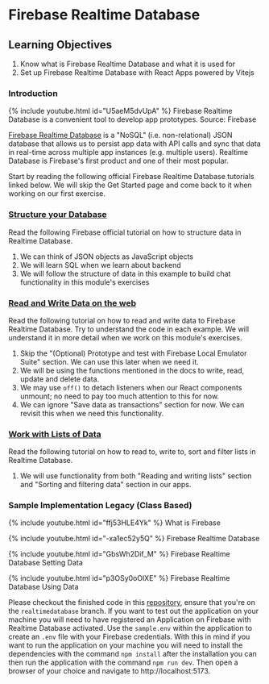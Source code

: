 # Firebase Realtime Database

## Learning Objectives

1. Know what is Firebase Realtime Database and what it is used for
2. Set up Firebase Realtime Database with React Apps powered by Vitejs

### Introduction

{% include youtube.html id="U5aeM5dvUpA" %}
Firebase Realtime Database is a convenient tool to develop app prototypes. Source: Firebase


<a href="https://firebase.google.com/docs/database" target="_blank">Firebase Realtime Database</a> is a "NoSQL" (i.e. non-relational) JSON database that allows us to persist app data with API calls and sync that data in real-time across multiple app instances (e.g. multiple users). Realtime Database is Firebase's first product and one of their most popular.

Start by reading the following official Firebase Realtime Database tutorials linked below. We will skip the Get Started page and come back to it when working on our first exercise.

### <a href="https://firebase.google.com/docs/database/web/structure-data" target="_blank">Structure your Database</a>

Read the following Firebase official tutorial on how to structure data in Realtime Database.

1. We can think of JSON objects as JavaScript objects
2. We will learn SQL when we learn about backend
3. We will follow the structure of data in this example to build chat functionality in this module's exercises

### <a href="https://firebase.google.com/docs/database/web/read-and-write" target="_blank">Read and Write Data on the web</a>

Read the following tutorial on how to read and write data to Firebase Realtime Database. Try to understand the code in each example. We will understand it in more detail when we work on this module's exercises.

1. Skip the "(Optional) Prototype and test with Firebase Local Emulator Suite" section. We can use this later when we need it.
2. We will be using the functions mentioned in the docs to write, read, update and delete data.
3. We may use `off()` to detach listeners when our React components unmount; no need to pay too much attention to this for now.
4. We can ignore "Save data as transactions" section for now. We can revisit this when we need this functionality.

### <a href="https://firebase.google.com/docs/database/web/lists-of-data" target="_blank">Work with Lists of Data</a>

Read the following tutorial on how to read to, write to, sort and filter lists in Realtime Database.

1. We will use functionality from both "Reading and writing lists" section and "Sorting and filtering data" section in our apps.



### Sample Implementation Legacy (Class Based)

{% include youtube.html id="ffj53HLE4Yk" %}
What is Firebase


{% include youtube.html id="-xa1ec52y5Q" %}
Firebase Realtime Database


{% include youtube.html id="GbsWh2Dif_M" %}
Firebase Realtime Database Setting Data


{% include youtube.html id="p3OSy0oOlXE" %}
Firebase Realtime Database Using Data


Please checkout the finished code in this <a href="https://github.com/rocketacademy/firebase-examples-3.2" target="_blank">repository</a>, ensure that you're on the `realtimedatabase` branch. If you want to test out the application on your machine you will need to have registered an Application on Firebase with Realtime Database activated. Use the `sample.env` within the application to create an `.env` file with your Firebase credentials. With this in mind if you want to run the application on your machine you will need to install the dependencies with the command `npm install` after the installation you can then run the application with the command `npm run dev`. Then open a browser of your choice and navigate to  http://localhost:5173.
